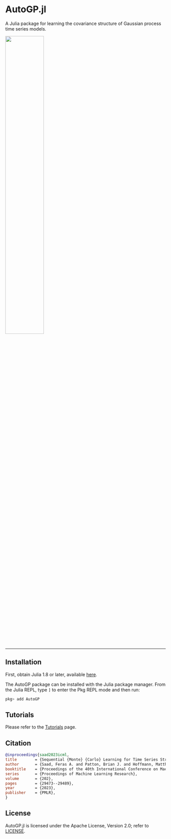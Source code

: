 # AutoGP.jl

A Julia package for learning the covariance structure of Gaussian process time
series models.

<!-- ![png](assets/tsdl.161.gif) -->
[<img src="assets/tsdl.161.gif" width="49%"/>](assets/tsdl.161.gif)


***

## Installation

First, obtain Julia 1.8 or later, available [here](https://julialang.org/downloads/).

The AutoGP package can be installed with the Julia package manager.
From the Julia REPL, type `]` to enter the Pkg REPL mode and then run:

```julia
pkg> add AutoGP
```

## Tutorials

Please refer to the [Tutorials](./tutorials.html) page.

## Citation

```bibtex
@inproceedings{saad2023icml,
title        = {Sequential {Monte} {Carlo} Learning for Time Series Structure Discovery},
author       = {Saad, Feras A. and Patton, Brian J. and Hoffmann, Matthew D. and Saurous, Rif A. and Mansinghka, V. K.},
booktitle    = {Proceedings of the 40th International Conference on Machine Learning},
series       = {Proceedings of Machine Learning Research},
volume       = {202},
pages        = {29473--29489},
year         = {2023},
publisher    = {PMLR},
}
```


## License

AutoGP.jl is licensed under the Apache License, Version 2.0; refer to
[LICENSE](https://github.com/probsys/AutoGP.jl/LICENSE.txt).
